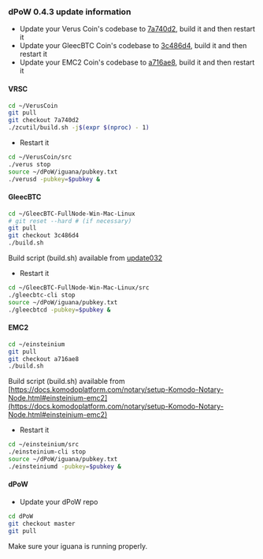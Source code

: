 ### dPoW 0.4.3 update information

- Update your Verus Coin's codebase to [7a740d2](https://github.com/VerusCoin/VerusCoin/tree/7a740d2b02f54457e2a8b2d205387ed3895aacc9), build it and then restart it
- Update your GleecBTC Coin's codebase to [3c486d4](https://github.com/KomodoPlatform/GleecBTC-FullNode-Win-Mac-Linux/tree/3c486d448dece7fc9a174b7a2eb36e651c1f3529), build it and then restart it
- Update your EMC2 Coin's codebase to [a716ae8](https://github.com/emc2foundation/einsteinium/tree/a716ae80995e51b9a9d0bd5977a3463bbda4a17e), build it and then restart it

#### VRSC

```bash
cd ~/VerusCoin
git pull
git checkout 7a740d2
./zcutil/build.sh -j$(expr $(nproc) - 1)
```

- Restart it

```bash
cd ~/VerusCoin/src
./verus stop
source ~/dPoW/iguana/pubkey.txt
./verusd -pubkey=$pubkey &
```

#### GleecBTC

```bash
cd ~/GleecBTC-FullNode-Win-Mac-Linux
# git reset --hard # (if necessary)
git pull
git checkout 3c486d4
./build.sh
```

Build script (build.sh) available from [update032](./update032.md)

- Restart it

```bash
cd ~/GleecBTC-FullNode-Win-Mac-Linux/src
./gleecbtc-cli stop
source ~/dPoW/iguana/pubkey.txt
./gleecbtcd -pubkey=$pubkey &
```

#### EMC2

```bash
cd ~/einsteinium
git pull
git checkout a716ae8
./build.sh
```

Build script (build.sh) available from [https://docs.komodoplatform.com/notary/setup-Komodo-Notary-Node.html#einsteinium-emc2](https://docs.komodoplatform.com/notary/setup-Komodo-Notary-Node.html#einsteinium-emc2)

- Restart it

```bash
cd ~/einsteinium/src
./einsteinium-cli stop
source ~/dPoW/iguana/pubkey.txt
./einsteiniumd -pubkey=$pubkey &
```

#### dPoW

- Update your dPoW repo

```bash
cd dPoW
git checkout master
git pull
```

Make sure your iguana is running properly.
